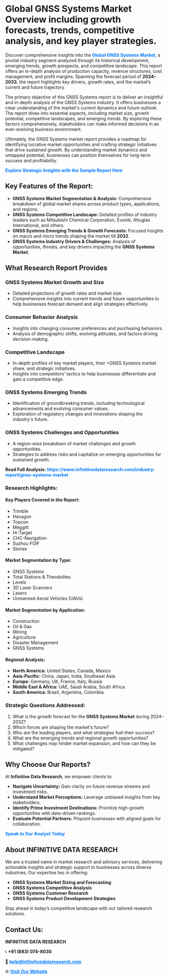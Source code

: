 <h1>Global GNSS Systems Market Overview including growth forecasts, trends, competitive analysis, and key player strategies.</h1>
<p>
Discover comprehensive insights into the 
<a href="https://www.infinitivedataresearch.com/industry-report/gnss-systems-market" rel="dofollow" style="color: #007BFF; text-decoration: none;"><strong>Global GNSS Systems Market</strong></a>, a pivotal industry segment analyzed through its historical development, emerging trends, growth prospects, and competitive landscape. This report offers an in-depth analysis of production capacity, revenue structures, cost management, and profit margins. Spanning the forecast period of <strong>2024–2033</strong>, the report highlights key drivers, growth rates, and the market’s current and future trajectory.
</p>
<p>
The primary objective of this GNSS Systems report is to deliver an insightful and in-depth analysis of the GNSS Systems industry. It offers businesses a clear understanding of the market's current dynamics and future outlook. The report dives into essential aspects, including market size, growth potential, competitive landscapes, and emerging trends. By exploring these factors comprehensively, stakeholders can make informed decisions in an ever-evolving business environment.
</p>
<p>
Ultimately, the GNSS Systems market report provides a roadmap for identifying lucrative market opportunities and crafting strategic initiatives that drive sustained growth. By understanding market dynamics and untapped potential, businesses can position themselves for long-term success and profitability.
</p>
<p>
<a href="https://www.infinitivedataresearch.com/request-sample/reportId=112200" style="color: #007BFF; text-decoration: none;"><strong>Explore Strategic Insights with the Sample Report Here</strong></a>
</p>

<h2>Key Features of the Report:</h2>
<ul>
<li><strong>GNSS Systems Market Segmentation & Analysis:</strong> Comprehensive breakdown of global market shares across product types, applications, and regions.</li>
<li><strong>GNSS Systems Competitive Landscape:</strong> Detailed profiles of industry leaders such as Mitsubishi Chemical Corporation, Evonik, Altuglas International, and others.</li>
<li><strong>GNSS Systems Emerging Trends & Growth Forecasts:</strong> Focused insights on macro and micro trends shaping the market till <strong>2032</strong>.</li>
<li><strong>GNSS Systems Industry Drivers & Challenges:</strong> Analysis of opportunities, threats, and key drivers impacting the <strong>GNSS Systems Market</strong>.</li>
</ul>

<h2>What Research Report Provides</h2>
<h3>GNSS Systems Market Growth and Size</h3>
<ul>
<li>Detailed projections of growth rates and market size.</li>
<li>Comprehensive insights into current trends and future opportunities to help businesses forecast demand and align strategies effectively.</li>
</ul>

<h3>Consumer Behavior Analysis</h3>
<ul>
<li>Insights into changing consumer preferences and purchasing behaviors.</li>
<li>Analysis of demographic shifts, evolving attitudes, and factors driving decision-making.</li>
</ul>

<h3>Competitive Landscape</h3>
<ul>
<li>In-depth profiles of key market players, their >GNSS Systems market share, and strategic initiatives.</li>
<li>Insights into competitors' tactics to help businesses differentiate and gain a competitive edge.</li>
</ul>

<h3>GNSS Systems Emerging Trends</h3>
<ul>
<li>Identification of groundbreaking trends, including technological advancements and evolving consumer values.</li>
<li>Exploration of regulatory changes and innovations shaping the industry's future.</li>
</ul>

<h3>GNSS Systems Challenges and Opportunities</h3>
<ul>
<li>A region-wise breakdown of market challenges and growth opportunities.</li>
<li>Strategies to address risks and capitalize on emerging opportunities for sustained growth.</li>
</ul>
<p><strong>Read Full Analysis:</strong> <a href="https://www.infinitivedataresearch.com/industry-report/gnss-systems-market" rel="dofollow" style="color: #007BFF; text-decoration: none;"><strong>https://www.infinitivedataresearch.com/industry-report/gnss-systems-market</strong></a></p>
<h3>Research Highlights:</h3>
<h4>Key Players Covered in the Report:</h4>
<ul><li>Trimble</li><li>Hexagon</li><li>Topcon</li><li>Meggitt</li><li>Hi-Target</li><li>CHC-Navigation</li><li>Suzhou FOIF</li><li>Stonex</li></ul>
<h4>Market Segmentation by Type:</h4>
<ul><li>GNSS Systems</li><li>Total Stations &amp; Theodolites</li><li>Levels</li><li>3D Laser Scanners</li><li>Lasers</li><li>Unmanned Aerial Vehicles (UAVs)</li></ul>
<h4>Market Segmentation by Application:</h4>
<ul><li>Construction</li><li>Oil &amp; Gas</li><li>Mining</li><li>Agriculture</li><li>Disaster Management</li><li>GNSS Systems</li></ul>

<h4>Regional Analysis:</h4>
<ul>
<li><strong>North America:</strong> United States, Canada, Mexico</li>
<li><strong>Asia-Pacific:</strong> China, Japan, India, Southeast Asia</li>
<li><strong>Europe:</strong> Germany, UK, France, Italy, Russia</li>
<li><strong>Middle East & Africa:</strong> UAE, Saudi Arabia, South Africa</li>
<li><strong>South America:</strong> Brazil, Argentina, Colombia</li>
</ul>

<h3>Strategic Questions Addressed:</h3>
<ol>
<li>What is the growth forecast for the <strong>GNSS Systems Market</strong> during 2024–2032?</li>
<li>Which forces are shaping the market's future?</li>
<li>Who are the leading players, and what strategies fuel their success?</li>
<li>What are the emerging trends and regional growth opportunities?</li>
<li>What challenges may hinder market expansion, and how can they be mitigated?</li>
</ol>

<h2>Why Choose Our Reports?</h2>
<p>At <strong>Infinitive Data Research</strong>, we empower clients to:</p>
<ul>
<li><strong>Navigate Uncertainty:</strong> Gain clarity on future revenue streams and investment risks.</li>
<li><strong>Understand Market Perceptions:</strong> Leverage unbiased insights from key stakeholders.</li>
<li><strong>Identify Prime Investment Destinations:</strong> Prioritize high-growth opportunities with data-driven rankings.</li>
<li><strong>Evaluate Potential Partners:</strong> Pinpoint businesses with aligned goals for collaboration.</li>
</ul>
<p><a href="https://www.infinitivedataresearch.com/industry-report/gnss-systems-market" rel="dofollow" style="color: #007BFF; text-decoration: none;"><strong>Speak to Our Analyst Today</strong></a></p>

<h2>About INFINITIVE DATA RESEARCH</h2>
<p>We are a trusted name in market research and advisory services, delivering actionable insights and strategic support to businesses across diverse industries. Our expertise lies in offering:</p>
<ul>
<li><strong>GNSS Systems Market Sizing and Forecasting</strong></li>
<li><strong>GNSS Systems Competitive Analysis</strong></li>
<li><strong>GNSS Systems Customer Research</strong></li>
<li><strong>GNSS Systems Product Development Strategies</strong></li>
</ul>
<p>Stay ahead in today’s competitive landscape with our tailored research solutions.</p>

<h2>Contact Us:</h2>
<p><strong>INFINITIVE DATA RESEARCH</strong></p>
<p>📞 <strong>+91 (883) 074-8030</strong></p>
<p>📧 <strong><a href="mailto:help@infinitivedataresearch.com" style="color: #007BFF;">help@infinitivedataresearch.com</a></strong></p>
<p>🌐 <strong><a href="https://www.infinitivedataresearch.com" rel="dofollow" style="color: #007BFF;">Visit Our Website</a></strong></p>
